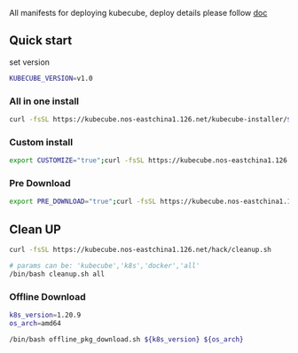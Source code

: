 All manifests for deploying kubecube, deploy details please
follow [doc](https://www.kubecube.io/docs/installation-guide/)

## Quick start

set version

```bash
KUBECUBE_VERSION=v1.0
```

### All in one install

```bash
curl -fsSL https://kubecube.nos-eastchina1.126.net/kubecube-installer/${KUBECUBE_VERSION}/entry.sh | bash
```

### Custom install

```bash
export CUSTOMIZE="true";curl -fsSL https://kubecube.nos-eastchina1.126.net/kubecube-installer/${KUBECUBE_VERSION}/entry.sh | bash
```

### Pre Download

```bash
export PRE_DOWNLOAD="true";curl -fsSL https://kubecube.nos-eastchina1.126.net/kubecube-installer/${KUBECUBE_VERSION}/entry.sh | bash
```

## Clean UP

```bash
curl -fsSL https://kubecube.nos-eastchina1.126.net/hack/cleanup.sh
```

```bash
# params can be: 'kubecube','k8s','docker','all'
/bin/bash cleanup.sh all
```
### Offline Download
```bash
k8s_version=1.20.9
os_arch=amd64
```

```bash
/bin/bash offline_pkg_download.sh ${k8s_version} ${os_arch}
```